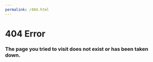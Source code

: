 ```yaml
---
permalink: /404.html
---
```

# 404 Error 

### The page you tried to visit does not exist or has been taken down.

